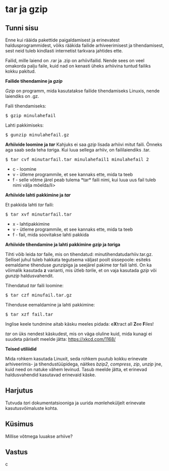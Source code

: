 # tar ja gzip

## Tunni sisu

Enne kui rääida pakettide paigaldamisest ja erinevatest haldusprogrammidest, võiks rääkida failide arhiveerimisest ja tihendamisest, sest neid tuleb kindlasti internetist tarkvara jahtides ette.

Failid, mille laiend on .rar ja .zip on arhiivifailid. Nende sees on veel omakorda palju faile, kuid nad on kenasti üheks arhiivina tuntud failiks kokku pakitud.

<b>Failide tihendamine ja *gzip*</b>

*Gzip* on programm, mida kasutatakse failide tihendamiseks Linuxis, nende laiendiks on .gz.

Faili tihendamiseks:
<pre>$ gzip minulahefail</pre>

Lahti pakkimiseks:
<pre>$ gunzip minulahefail.gz</pre>

<b>Arhiivide loomine ja *tar*</b>
Kahjuks ei saa *gzip* lisada arhiivi mitut faili. Õnneks aga saab seda teha *tar*iga. Kui luua sellega arhiiv, on faililaiendiks .tar.

<pre>$ tar cvf minutarfail.tar minulahefail1 minulahefail 2</pre>


<ul>
<li>c - loomine</li>
<li>v - ütleme programmile, et see kannaks ette, mida ta teeb</li>
<li>f - selle võtme järel peab tulema *tar* faili nimi, kui luua uus fail tuleb nimi välja mõelda/li>
</ul>

<b>Arhiivide lahti pakkimine ja *tar*</b>

Et pakkida lahti *tar* faili:

<pre>$ tar xvf minutarfail.tar</pre>

<ul>
<li>x - lahtipakkimine</li>
<li>v - ütleme programmile, et see kannaks ette, mida ta teeb</li>
<li>f - fail, mida soovitakse lahti pakkida</li>
</ul>

<b>Arhiivide tihendamine ja lahti pakkimine *gzip* ja *tar*iga</b>

Tihti võib leida *tar* faile, mis on tihendatud: minutihendatudarhiiv.tar.gz. Sellisel juhul tuleb hakkata tegutsema väljast poolt sissepoole: esiteks eemaldame tihenduse *gunzip*iga ja seejärel pakime *tar* faili lahti. On ka võimalik kasutada <b>z</b> varianti, mis ütleb *tar*ile, et on vaja kasutada *gzip* või *gunzip* haldusvahendit.

Tihendatud *tar* faili loomine:
<pre>$ tar czf minufail.tar.gz</pre>

Tihenduse eemaldamine ja lahti pakkimine:
<pre>$ tar xzf fail.tar</pre>

Inglise keele tundmine aitab käsku meeles pidada: e<b>X</b>tract all <b>Z</b>ee <b>F</b>iles!

*tar* on üks nendest käskudest, mis on väga oluline kuid, mida kunagi ei suudeta päriselt meelde jätta: <a href="https://xkcd.com/1168/">https://xkcd.com/1168/</a>

<b>Teised utiliidid</b>

Mida rohkem kasutada Linuxit, seda rohkem puutub kokku erinevate arhiveerimis- ja tihendustüüpidega, näitkes *bzip2*, *compress*, *zip*, *unzip* jne, kuid need on natuke vähem levinud. Tasub meelde jätta, et erinevad haldusvahendid kasutavad erinevaid käske.

## Harjutus

Tutvuda *tar*i dokumentatsiooniga ja uurida *man*leheküljelt erinevate kasutusvõimaluste kohta.

## Küsimus

Millise võtmega luuakse arhiive?

## Vastus

c
